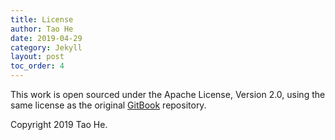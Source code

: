 ```yaml
---
title: License
author: Tao He
date: 2019-04-29
category: Jekyll
layout: post
toc_order: 4
---
```


This work is open sourced under the Apache License, Version 2.0, using the
same license as the original [GitBook](https://github.com/GitbookIO/gitbook) repository.

Copyright 2019 Tao He.
